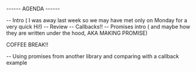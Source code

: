 ------ AGENDA ------

-- Intro ( I was away last week so we may have met only on Monday for a very quick Hi!)
-- Review -- Callbacks!!
-- Promises intro ( and maybe how they are written under the hood, AKA MAKING PROMISE)

COFFEE BREAK!!

-- Using promises from another library and comparing with a callback example
